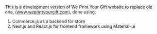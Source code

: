This is a development version of We Print Your Gift website to replace old one, (www.weprintyourgift.com), done using:

1. Commerce.js as a backend for store
2. Next.js and React.js for frontend framework using Material-ui

